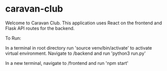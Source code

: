 # caravan-club

Welcome to Caravan Club. This application uses React on the frontend and Flask API routes for the backend.

To Run:

In a terminal in root directory run 'source venv/bin/activate' to activate virtual environment. Navigate to /backend and run 'python3 run.py'

In a new terminal, navigate to /frontend and run 'npm start'
